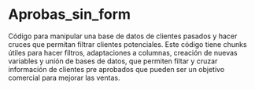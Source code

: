 # Aprobas_sin_form
 Código para manipular una base de datos de clientes pasados y hacer cruces que permitan filtrar clientes potenciales.
Este código tiene chunks útiles para hacer filtros, adaptaciones a columnas, creación de nuevas variables y unión de bases de datos, que permiten filtar y cruzar información de clientes pre aprobados que pueden ser un objetivo comercial para mejorar las ventas. 
